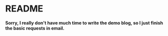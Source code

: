 # README

#### Sorry, I really don't have much time to write the demo blog, so I just finish the basic requests in email. 
